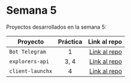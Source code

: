 # Semana 5

Proyectos desarrollados en la semana 5:

| Proyecto         | Práctica |                                                 Link al repo |
| ---------------- | :------: | -----------------------------------------------------------: |
| `Bot Telegram`   |    1     |       [Link al repo](https://github.com/WollenMoth/fizzbuzz) |
| `explorers-api`  |   3, 4   |  [Link al repo](https://github.com/WollenMoth/explorers-api) |
| `client-launchx` |    4     | [Link al repo](https://github.com/WollenMoth/client-launchx) |
